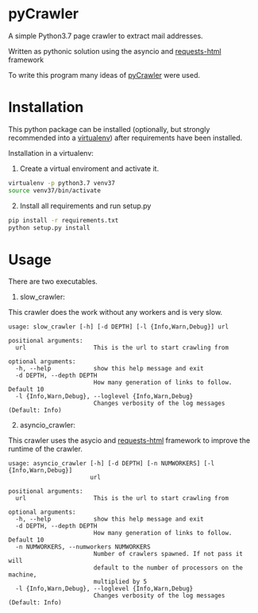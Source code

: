 # pyCrawler
A simple Python3.7 page crawler to extract mail addresses.

Written as pythonic solution using the asyncio and
<a href="https://github.com/psf/requests-html">requests-html</a> framework

To write this program many ideas of <a href="https://github.com/gandie/pyCrawler">pyCrawler</a>
were used.

# Installation
This python package can be installed (optionally, but strongly recommended into a <a href="http://docs.python-guide.org/en/latest/dev/virtualenvs/#lower-level-virtualenv">virtualenv</a>)
after requirements have been installed.

Installation in a virtualenv:
1. Create a virtual enviroment and activate it.
```bash
virtualenv -p python3.7 venv37
source venv37/bin/activate
```
2. Install all requirements and run setup.py
```bash
pip install -r requirements.txt
python setup.py install
```

# Usage
There are two executables.
1. slow_crawler:

This crawler does the work without any workers and is very slow.

```
usage: slow_crawler [-h] [-d DEPTH] [-l {Info,Warn,Debug}] url

positional arguments:
  url                   This is the url to start crawling from

optional arguments:
  -h, --help            show this help message and exit
  -d DEPTH, --depth DEPTH
                        How many generation of links to follow. Default 10
  -l {Info,Warn,Debug}, --loglevel {Info,Warn,Debug}
                        Changes verbosity of the log messages (Default: Info)

```
2. asyncio_crawler:

This crawler uses the asycio and <a href="https://github.com/psf/requests-html">requests-html</a>
framework to improve the runtime of the crawler.

```
usage: asyncio_crawler [-h] [-d DEPTH] [-n NUMWORKERS] [-l {Info,Warn,Debug}]
                       url

positional arguments:
  url                   This is the url to start crawling from

optional arguments:
  -h, --help            show this help message and exit
  -d DEPTH, --depth DEPTH
                        How many generation of links to follow. Default 10
  -n NUMWORKERS, --numworkers NUMWORKERS
                        Number of crawlers spawned. If not pass it will
                        default to the number of processors on the machine,
                        multiplied by 5
  -l {Info,Warn,Debug}, --loglevel {Info,Warn,Debug}
                        Changes verbosity of the log messages (Default: Info)


```
